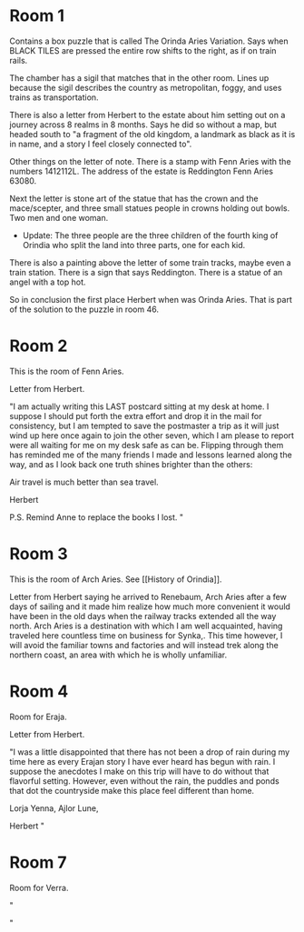 # Room 1
Contains a box puzzle that is called The Orinda Aries Variation. Says when BLACK TILES are pressed the entire row shifts to the right, as if on train rails.

The chamber has a sigil that matches that in the other room. Lines up because the sigil describes the country as metropolitan, foggy, and uses trains as transportation.

There is also a letter from Herbert to the estate about him setting out on a journey across 8 realms in 8 months. Says he did so without a map, but headed south to "a fragment of the old kingdom, a landmark as black as it is in name, and a story I feel closely connected to".

Other things on the letter of note. There is a stamp with Fenn Aries with the numbers 1412112L. The address of the estate is Reddington Fenn Aries 63080.

Next the letter is stone art of the statue that has the crown and the mace/scepter, and three small statues people in crowns holding out bowls. Two men and one woman.
- Update: The three people are the three children of the fourth king of Orindia who split the land into three parts, one for each kid.

There is also a painting above the letter of some train tracks, maybe even a train station. There is a sign that says Reddington. There is a statue of an angel with a top hot.

So in conclusion the first place Herbert when was Orinda Aries. That is part of the solution to the puzzle in room 46.
# Room 2
This is the room of Fenn Aries.

Letter from Herbert.

"I am actually writing this LAST postcard sitting at my desk at home. I suppose I should put forth the extra effort and drop it in the mail for consistency, but I am tempted to save the postmaster a trip as it will just wind up here once again to join the other seven, which I am please to report were all waiting for me on my desk safe as can be. Flipping through them has reminded me of the many friends I made and lessons learned along the way, and as I look back one truth shines brighter than the others:

Air travel is much better than sea travel.

Herbert

P.S. Remind Anne to replace the books I lost.
"

# Room 3
This is the room of Arch Aries. See [[History of Orindia]].

Letter from Herbert saying he arrived to Renebaum, Arch Aries after a few days of sailing and it made him realize how much more convenient it would have been in the old days when the railway tracks extended all the way north. Arch Aries is a destination with which I am well acquainted, having traveled here countless time on business for Synka,. This time however, I will avoid the familiar towns and factories and will instead trek along the northern coast, an area with which he is wholly unfamiliar.

# Room 4
Room for Eraja.

Letter from Herbert.

"I was a little disappointed that there has not been a drop of rain during my time here as every Erajan story I have ever heard has begun with rain. I suppose the anecdotes I make on this trip will have to do without that flavorful setting. However, even without the rain, the puddles and ponds that dot the countryside make this place feel different than home.

Lorja Yenna, Ajlor Lune,

Herbert
"
# Room 7
Room for Verra.

"

"